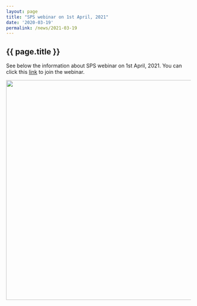 ```yaml
---
layout: page
title: "SPS webinar on 1st April, 2021"
date: '2020-03-19'
permalink: /news/2021-03-19
---
```


## {{ page.title }}

See below the information about SPS webinar on 1st April, 2021. You can click this [link](https://ukri.zoom.us/j/99012769168) to join the webinar.

<img src="https://stratigraphy.org/subcommission-permian/images/flyer MS.jpg" alt="" style="width:600px" />  
